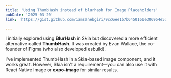 ```yaml
---
title: 'Using ThumbHash instead of blurhash for Image Placeholders'
pubDate: '2025-03-20'
link: 'https://gist.github.com/iamsahebgiri/9cc6ee1b7b6450160e306954e5304d29'

---
```


I initially explored using **BlurHash** in Skia but discovered a more efficient alternative called **ThumbHash**. It was created by Evan Wallace, the co-founder of Figma (who also developed esbuild).

I've implemented ThumbHash in a Skia-based image component, and it works great. However, Skia isn't a requirement—you can also use it with React Native Image or **expo-image** for similar results.
